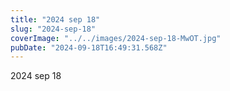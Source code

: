```yaml
---
title: "2024 sep 18"
slug: "2024-sep-18"
coverImage: "../../images/2024-sep-18-MwOT.jpg"
pubDate: "2024-09-18T16:49:31.568Z"
---
```


2024 sep 18
